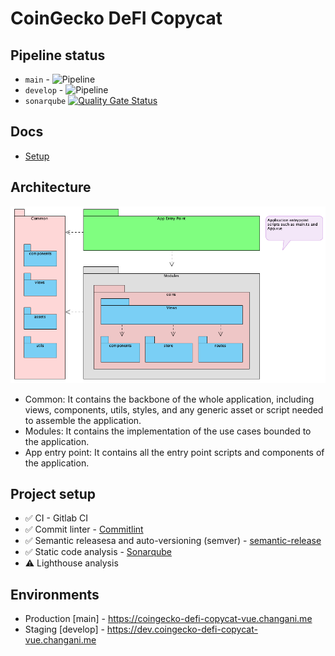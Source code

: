 # CoinGecko DeFI Copycat

## Pipeline status

- `main` - ![Pipeline](https://gitlab.com/firmino.changani/coingecko-defi-copycat-vue/badges/main/pipeline.svg)
- `develop` - ![Pipeline](https://gitlab.com/firmino.changani/coingecko-defi-copycat-vue/badges/develop/pipeline.svg)
- `sonarqube` [![Quality Gate Status](https://sonarqube.changani.me/api/project_badges/measure?project=firmino.changani_coingecko-defi-copycat-vue_AXuXrej-158ljRfCr3o9&metric=alert_status)](https://sonarqube.changani.me/dashboard?id=firmino.changani_coingecko-defi-copycat-vue_AXuXrej-158ljRfCr3o9)

## Docs

- [Setup](./docs/setup.md)

## Architecture

![Architecture](./docs/images/architecture-overview.png)

- Common: It contains the backbone of the whole application, including views, components, utils, styles, and any generic asset or script needed to assemble the application.
- Modules: It contains the implementation of the use cases bounded to the application.
- App entry point: It contains all the entry point scripts and components of the application.

## Project setup

- ✅ CI - Gitlab CI
- ✅ Commit linter - [Commitlint](https://commitlint.js.org/#/)
- ✅ Semantic releasesa and auto-versioning (semver) - [semantic-release](https://semantic-release.gitbook.io/semantic-release/)
- ✅ Static code analysis - [Sonarqube](https://sonarqube.changani.me/dashboard?id=firmino.changani_coingecko-defi-copycat-vue_AXuXrej-158ljRfCr3o9)
- ⚠️ Lighthouse analysis

## Environments

- Production [main] - https://coingecko-defi-copycat-vue.changani.me
- Staging [develop] - https://dev.coingecko-defi-copycat-vue.changani.me
